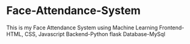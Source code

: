 # Face-Attendance-System
This is my Face Attendance System using Machine Learning
Frontend-HTML, CSS, Javascript
Backend-Python flask
Database-MySql
